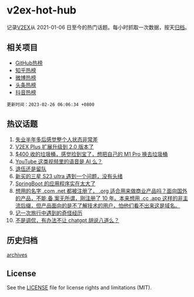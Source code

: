 # v2ex-hot-hub

 记录[V2EX](https://www.v2ex.com/)从 2021-01-06 日至今的热门话题。每小时抓取一次数据，按天[归档](archives)。
 
 ## 相关项目

- [GitHub热榜](https://github.com/lonnyzhang423/github-hot-hub)
- [知乎热榜](https://github.com/lonnyzhang423/zhihu-hot-hub)
- [微博热榜](https://github.com/lonnyzhang423/weibo-hot-hub)
- [头条热榜](https://github.com/lonnyzhang423/toutiao-hot-hub)
- [抖音热榜](https://github.com/lonnyzhang423/douyin-hot-hub)


 `更新时间：2023-02-26 06:06:34 +0800`

## 热议话题

1. [失业半年多后感觉整个人状态非常差](https://www.v2ex.com/t/919045)
1. [V2EX Plus 扩展升级到 2.0 版本了](https://www.v2ex.com/t/919083)
1. [$400 收的垃圾桶，感觉捡到宝了，想把自己的 M1 Pro 换去垃圾桶](https://www.v2ex.com/t/919050)
1. [YouTube 这类视频里的语音是 AI 么？](https://www.v2ex.com/t/919096)
1. [退伍还是留队](https://www.v2ex.com/t/919165)
1. [新买的三星 S23 ultra 遇到一个问题，没有头绪](https://www.v2ex.com/t/919070)
1. [SpringBoot 的应用程序实在太大了](https://www.v2ex.com/t/919133)
1. [想用的名字 .com .net 都被注册了， .org 适合用来做商业产品吗？面向国外的产品，不能,备,案无所谓，刚注册了 10 年。本来想用 .cc .app 这样的非主流后缀，但产品面向的是不了解技术的用户，怕他们看不出来这是域名。](https://www.v2ex.com/t/919144)
1. [记一次旅行中遇到的奇怪经历](https://www.v2ex.com/t/919054)
1. [不是调侃，有办法不让 chatgpt 胡说八道么？](https://www.v2ex.com/t/919068)

## 历史归档

[archives](archives)

## License

See the [LICENSE](LICENSE) file for license rights and limitations (MIT).
